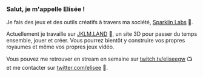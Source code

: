 
### Salut, je m'appelle Elisée !

Je fais des jeux et des outils créatifs à travers ma société, [Sparklin Labs](https://sparklinlabs.com) 🌟.
  
Actuellement je travaille sur [JKLM.LAND](https://JKLM.LAND) 🌌, un site 3D pour passer du temps ensemble, jouer et créer. Vous pourrez bientôt y construire vos propres royaumes et même vos propres jeux vidéo.

Vous pouvez me retrouver en stream en semaine sur [twitch.tv/eliseegw](https://twitch.tv/eliseegw) 📺 et me contacter sur [twitter.com/elisee](https://twitter.com/elisee) 🐤.
